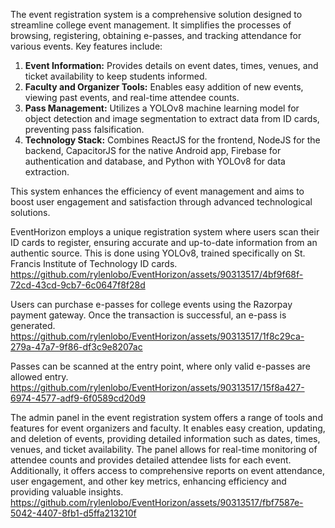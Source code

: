 The event registration system is a comprehensive solution designed to streamline college event management. It simplifies the processes of browsing, registering, obtaining e-passes, and tracking attendance for various events. Key features include:

1. **Event Information:** Provides details on event dates, times, venues, and ticket availability to keep students informed.
2. **Faculty and Organizer Tools:** Enables easy addition of new events, viewing past events, and real-time attendee counts.
3. **Pass Management:** Utilizes a YOLOv8 machine learning model for object detection and image segmentation to extract data from ID cards, preventing pass falsification.
4. **Technology Stack:** Combines ReactJS for the frontend, NodeJS for the backend, CapacitorJS for the native Android app, Firebase for authentication and database, and Python with YOLOv8 for data extraction.

This system enhances the efficiency of event management and aims to boost user engagement and satisfaction through advanced technological solutions.


EventHorizon employs a unique registration system where users scan their ID cards to register, ensuring accurate and up-to-date information from an authentic source. This is done using YOLOv8, trained specifically on St. Francis Institute of Technology ID cards.
https://github.com/rylenlobo/EventHorizon/assets/90313517/4bf9f68f-72cd-43cd-9cb7-6c0647f8f28d

Users can purchase e-passes for college events using the Razorpay payment gateway. Once the transaction is successful, an e-pass is generated.
https://github.com/rylenlobo/EventHorizon/assets/90313517/1f8c29ca-279a-47a7-9f86-df3c9e8207ac

Passes can be scanned at the entry point, where only valid e-passes are allowed entry.
https://github.com/rylenlobo/EventHorizon/assets/90313517/15f8a427-6974-4577-adf9-6f0589cd20d9

The admin panel in the event registration system offers a range of tools and features for event organizers and faculty. It enables easy creation, updating, and deletion of events, providing detailed information such as dates, times, venues, and ticket availability. The panel allows for real-time monitoring of attendee counts and provides detailed attendee lists for each event. Additionally, it offers access to comprehensive reports on event attendance, user engagement, and other key metrics, enhancing efficiency and providing valuable insights.
https://github.com/rylenlobo/EventHorizon/assets/90313517/fbf7587e-5042-4407-8fb1-d5ffa213210f



